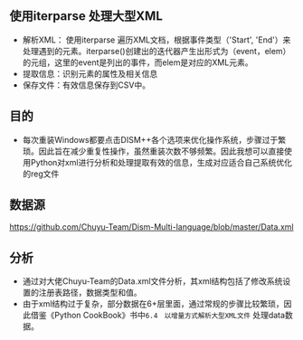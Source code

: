 ## 使用iterparse 处理大型XML
+ 解析XML： 使用iterparse 遍历XML文档，根据事件类型（'Start', 'End'）来处理遇到的元素。iterparse()创建出的迭代器产生出形式为（event，elem）的元组，这里的event是列出的事件，而elem是对应的XML元素。
+ 提取信息：识别元素的属性及相关信息
+ 保存文件：有效信息保存到CSV中。

## 目的
+ 每次重装Windows都要点击DISM++各个选项来优化操作系统，步骤过于繁琐。因此旨在减少重复性操作，虽然重装次数不够频繁。因此我想可以直接使用Python对xml进行分析和处理提取有效的信息，生成对应适合自己系统优化的reg文件

## 数据源
https://github.com/Chuyu-Team/Dism-Multi-language/blob/master/Data.xml

## 分析
+ 通过对大佬Chuyu-Team的Data.xml文件分析，其xml结构包括了修改系统设置的注册表路径，数据类型和值。
+ 由于xml结构过于复杂，部分数据在6+层里面，通过常规的步骤比较繁琐，因此借鉴《Python CookBook》书中`6.4　以增量方式解析大型XML文件` 处理data数据。